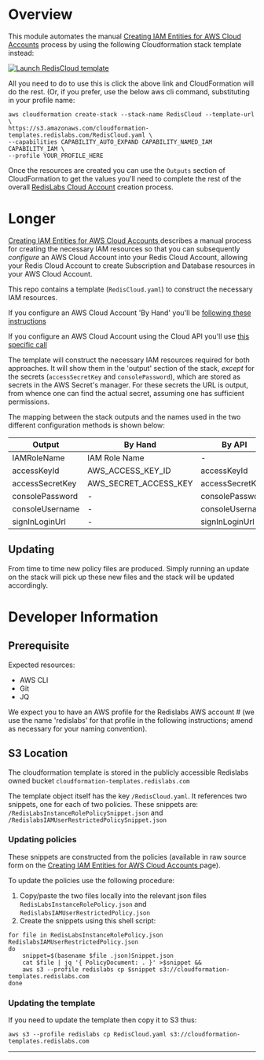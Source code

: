   # Overview
This module automates the manual [Creating IAM Entities for AWS Cloud Accounts](https://docs.redislabs.com/latest/rc/how-to/creating-aws-user-redis-enterprise-vpc/) process by using the following Cloudformation stack template instead:
  
  <a href="https://console.aws.amazon.com/cloudformation/home?#/stacks/new?stackName=RedisCloud&templateURL=https://s3.amazonaws.com/cloudformation-templates.redislabs.com/RedisCloud.yaml">
<img alt="Launch RedisCloud template" src="https://s3.amazonaws.com/cloudformation-examples/cloudformation-launch-stack.png"/>
</a>

All you need to do to use this is click the above link and CloudFormation will do the rest. (Or, if you prefer, use the below aws cli command, substituting in your profile name:

```
aws cloudformation create-stack --stack-name RedisCloud --template-url \
https://s3.amazonaws.com/cloudformation-templates.redislabs.com/RedisCloud.yaml \
--capabilities CAPABILITY_AUTO_EXPAND CAPABILITY_NAMED_IAM CAPABILITY_IAM \
--profile YOUR_PROFILE_HERE
```

Once the resources are created you can use the `Outputs` section of CloudFormation to get the values you'll need to complete the rest of the overall [RedisLabs Cloud Account](https://docs.redislabs.com/latest/rc/how-to/view-edit-cloud-account) creation process. 

# Longer

[Creating IAM Entities for AWS Cloud Accounts 
] describes a manual process for creating the necessary IAM resources so that you can subsequently _configure_ an AWS Cloud Account into your Redis Cloud Account, allowing your Redis Cloud Account to create Subscription and Database resources in your AWS Cloud Account. 

This repo contains a template (`RedisCloud.yaml`) to construct the necessary IAM resources.

If you configure an AWS Cloud Account 'By Hand' you'll be [following these instructions](https://docs.redislabs.com/latest/rc/how-to/view-edit-cloud-account/)

If you configure an AWS Cloud Account using the Cloud API you'll use [this specific call](https://api.redislabs.com/v1/swagger-ui.html#/Cloud%20Accounts/createCloudAccountUsingPOST)
  
The template will construct the necessary IAM resources required for both approaches. It will show them in the 'output' section of the stack, _except_ for the secrets (`accessSecretKey` and `consolePassword`), which are stored as secrets in the AWS Secret's manager. For these secrets the URL is output, from whence one can find the actual secret, assuming one has sufficient permissions.

The mapping between the stack outputs and the names used in the two different configuration methods is shown below:
  
| Output | By Hand | By API|
|---------|---|---|
| IAMRoleName | IAM Role Name | - |
| accessKeyId | AWS_ACCESS_KEY_ID | accessKeyId |
| accessSecretKey | AWS_SECRET_ACCESS_KEY | accessSecretKey |
| consolePassword | - | consolePassword |
| consoleUsername| - | consoleUsername |
| signInLoginUrl | - | signInLoginUrl |

 ## Updating
 From time to time new policy files are produced. Simply running an update on the stack will pick up these new files and the stack will be updated accordingly.
 

# Developer Information

## Prerequisite
 Expected resources:
 - AWS CLI
 - Git
 - JQ
 
 We expect you to have an AWS profile for the Redislabs AWS account # (we use the name 'redislabs' for that profile in the following instructions; amend as necessary for your naming convention).

## S3 Location
 The cloudformation template is stored in the publicly accessible Redislabs owned bucket `cloudformation-templates.redislabs.com`
 
 The template object itself has the key `/RedisCloud.yaml`. It references two snippets, one for each of two policies. These snippets are: `/RedisLabsInstanceRolePolicySnippet.json` and `/RedislabsIAMUserRestrictedPolicySnippet.json`


### Updating policies
 
These snippets are constructed from the policies (available in raw source form on the [Creating IAM Entities for AWS Cloud Accounts 
] page).
 
To update the policies use the following procedure:
 
1. Copy/paste the two files locally into the relevant json files `RedisLabsInstanceRolePolicy.json` and `RedislabsIAMUserRestrictedPolicy.json`
2. Create the snippets using this shell script:

```
for file in RedisLabsInstanceRolePolicy.json RedislabsIAMUserRestrictedPolicy.json
do
	snippet=$(basename $file .json)Snippet.json
	cat $file | jq '{ PolicyDocument: . }' >$snippet &&
	aws s3 --profile redislabs cp $snippet s3://cloudformation-templates.redislabs.com
done
```

### Updating the template

If you need to update the template then copy it to S3 thus:

```
aws s3 --profile redislabs cp RedisCloud.yaml s3://cloudformation-templates.redislabs.com
```

----------
[Creating IAM Entities for AWS Cloud Accounts 
]: https://docs.redislabs.com/latest/rc/how-to/creating-aws-user-redis-enterprise-vpc/
